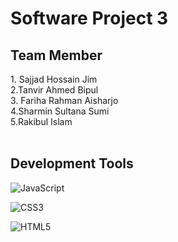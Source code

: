 <h1> Software Project 3</h1>

<h2>Team Member</h2>
1. Sajjad Hossain Jim <br>
2.Tanvir Ahmed Bipul<br>
3. Fariha Rahman Aisharjo<br>
4.Sharmin Sultana Sumi<br>
5.Rakibul Islam<br>

<br>
<h2>Development Tools </h2>

![JavaScript](https://img.shields.io/badge/javascript-%23323330.svg?style=for-the-badge&logo=javascript&logoColor=%23F7DF1E)

![CSS3](https://img.shields.io/badge/css3-%231572B6.svg?style=for-the-badge&logo=css3&logoColor=white)

![HTML5](https://img.shields.io/badge/html5-%23E34F26.svg?style=for-the-badge&logo=html5&logoColor=white)
